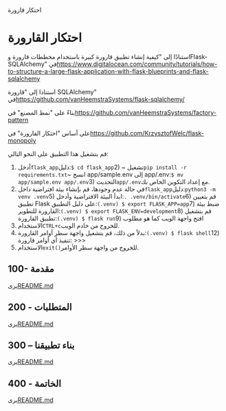 احتكار قارورة

# احتكار القارورة

استنادًا إلى "كيفية إنشاء تطبيق قارورة كبيرة باستخدام مخططات قارورة وFlask-SQLAlchemy" في<https://www.digitalocean.com/community/tutorials/how-to-structure-a-large-flask-application-with-flask-blueprints-and-flask-sqlalchemy>

استنادا إلى "قارورة SQLAlchemy" في<https://github.com/vanHeemstraSystems/flask-sqlalchemy/>

بناءً على "نمط المصنع" في<https://github.com/vanHeemstraSystems/factory-pattern>

على أساس "احتكار القارورة" في<https://github.com/KrzysztofWelc/flask-monopoly>

قم بتشغيل هذا التطبيق على النحو التالي:

1) أدخل`flask_app`دليل:`$ cd flask_app`2) ~ تشغيل`pip install -r requirements.txt`~ انسخ app/sample.env إلى app/.env:`$ mv app/sample.env app/.env`3) التحديث`app/.env`مع إعداد التكوين الخاص بك.
4) في حالة عدم وجودها، قم بإنشاء بيئة افتراضية داخل`flask_app`دليل:`python3 -m venv .venv`5) ابدأ البيئة الافتراضية وأدخل:`. .venv/bin/activate`6) قم بتعيين تطبيق Flask على دليل التطبيق:`(.venv) $ export FLASK_APP=app`7) ضبط بيئة القارورة للتطوير:`(.venv) $ export FLASK_ENV=development`8) قم بتشغيل تطبيق القارورة:`(.venv) $ flask run`9) افتح واجهة الويب كما هو مطلوب
10) الاستخدام`CTRL+c`للخروج من خادم الويب.
11) بدلاً من ذلك، قم بتشغيل واجهة سطر أوامر القارورة:`(.venv) $ flask shell`12) تنفيذ أي أوامر قارورة: >>>
13) الاستخدام`exit()`للخروج من واجهة سطر الأوامر.

## 100- مقدمة

يرى[README.md](./100/README.md)

## 200 - المتطلبات

يرى[README.md](./200/README.md)

## 300 – بناء تطبيقنا

يرى[README.md](./300/README.md)

## 400 - الخاتمة

يرى[README.md](./400/README.md)
